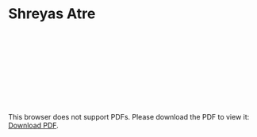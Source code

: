 # Shreyas Atre

<object data="https://drive.google.com/file/d/1W4BmYqNpZszQdR_8z-QPGilJgfZcqVEQ/view?usp=share_link" type="application/pdf" width="700px" height="700px">
    <embed src="https://drive.google.com/file/d/1W4BmYqNpZszQdR_8z-QPGilJgfZcqVEQ/view?usp=share_link">
        <p>This browser does not support PDFs. Please download the PDF to view it: <a href="https://drive.google.com/file/d/1W4BmYqNpZszQdR_8z-QPGilJgfZcqVEQ/view?usp=share_link">Download PDF</a>.</p>
    </embed>
</object>

